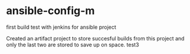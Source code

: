 # ansible-config-m
first build test with jenkins for ansible project

Created an artifact project to store succesful builds from this project and only the last two are stored to save up on space.
test3

